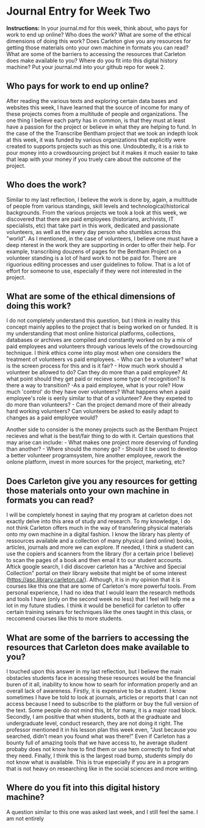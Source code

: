 # Journal Entry for Week Two

**Instructions:** In your journal.md for this week, think about, who pays for work to end up online? Who does the work? What are some of the ethical dimensions of doing this work? Does Carleton give you any resources for getting those materials onto your own machine in formats you can read? What are some of the barriers to accessing the resources that Carleton does make available to you? Where do you fit into this digital history machine? Put your journal.md into your github repo for week 2.

## Who pays for work to end up online?

After reading the various texts and exploring certain data bases and websites this week, I have learned that the source of income for many of these projects comes from a multitude of people and organizations. The one thing I believe each party has in common, is that they must at least have a passion for the project or believe in what they are helping to fund. In the case of the the Transcribe Bentham project that we took an indepth look at this week, it was funded by various organizations that explicitly were created to supports projects such as this one. Undoubtedly, it is a risk to pour money into a crowdsourcing project but it makes it much easier to take that leap with your money if you truely care about the outcome of the project. 

## Who does the work?

Similar to my last reflection, I believe the work is done by, again, a multitude of people from various standings, skill levels and technological/historical backgrounds. From the various projects we took a look at this week, we discovered that there are paid employees (historians, archivists, IT specialists, etc) that take part in this work, dedicated and passionate volunteers, as well as the every day person who stumbles across this "world". As I mentioned, in the case of volunteers, I believe one must have a deep nterest in the work they are supporting in order to offer their help. For example, transcribing douzens of pages for the Bentham Project on a volunteer standing is a lot of hard work to not be paid for. There are riguorious editing processes and user guidelines to follow. That is a lot of effort for someone to use, especially if they were not interested in the project.

## What are some of the ethical dimensions of doing this work?

I do not completely understand this question, but I think in reality this concept mainly applies to the project that is being worked on or funded. It is my understanding that most online historical platforms, collections, databases or archives are compiled and constantly worked on by a mix of paid employees and volunteers through various levels of the crowdsourcing technique. I think ethics come into play most when one considers the treatment of volunteers vs paid employees.
    - Who can be a volunteer? what is the screen process for this and is it fair?
    - How much work should a volunteer be allowed to do? Can they do more than a paid employee? At what point should they get paid or recieve some type of recognition? Is there a way to transition?
    -As a paid employee, what is your role? How much 'control' do they have over volunteers? What happens when a paid employee's role is eerily similar to that of a volunteer? Are they expeted to do more than volunteers?
    - Can the project demand more of their already hard working volunteers? Can volunteers be asked to easily adapt to changes as a paid employee would?
    
Another side to consider is the money projects such as the Bentham Project recieves and what is the best/fair thing to do with it. Certain questions that may arise can include:
    - What makes one project more deserving of funding than another?
    - Where should the money go? 
    - Should it be used to develop a better volunteer programsystem, hire another employee, rework the onlone platform, invest in more sources for the project, marketing, etc?

## Does Carleton give you any resources for getting those materials onto your own machine in formats you can read?

I will be completely honest in saying that my program at carleton does not exactly delve into this area of study and research. To my knowledge, I do not think Carleton offers much in the way of transfering physical materials onto my own machine in a digital fashion. I know the library has plenty of ressources available and a collection of many physical (and online) books, articles, journals and more we can explore. If needed, I think a student can use the copiers and scanners from the library (for a certain price I believe) to scan the pages of a book and then email it to our student accounts. Aftick google search, I did discover carleton has a "Archive and Special Collection" portal on their library website that might be of some interest (https://asc.library.carleton.ca/). Although, it is in my opinion that it is courses like this one that are some of Carleton's more powerful tools. From personal experience, I had no idea that I would learn the research methods and tools I have (only on the second week no less) that I feel will help me a lot in my future studies. I think it would be beneficil for carleton to offer certain training seinars for techniques like the ones taught in this class, or reccomend courses like this to more students.

## What are some of the barriers to accessing the resources that Carleton does make available to you?

I touched upon this answer in my last reflection, but I believe the main obstacles students face in acessing these resources would be the financial buren of it all, inability to know how to searh for information properly and an overall lack of awareness. Firstly, it is expensive to be a student. I know sometimes I have be told to look at journals, articles or reports that I can not access because I need to subscribe to the platform or buy the full version of the text. Some people do not mind this, bt for many, it is a major road block. Secondly, I am positive that when students, both at the gradtuate and undergraduate level, conduct research, they are not doing it right. The professor mentioned it in his lesson plan this week even, "Just because you searched, didn’t mean you found what was there!" Even if Carleton has a bounty full of amazing tools that we have access to, he average student probaby does not know how to find them or use hem correctly to find what they need. Finally, I think this is the largest road bump, students simply do not know what is available. This is true especially if you are in a program that is not heavy on researching like in the social sciences and more writing. 

## Where do you fit into this digital history machine?

A question similar to this one was asked last week, and I still feel the same. I am not entirely   
